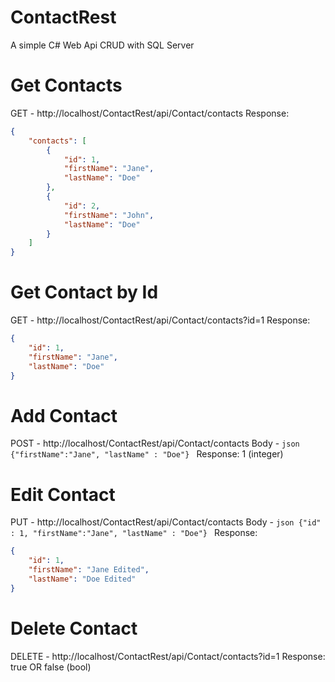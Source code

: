 # ContactRest
A simple C# Web Api CRUD with SQL Server

# Get Contacts
GET - http://localhost/ContactRest/api/Contact/contacts
Response:
```json
{
    "contacts": [
        {
            "id": 1,
            "firstName": "Jane",
            "lastName": "Doe"
        },
        {
            "id": 2,
            "firstName": "John",
            "lastName": "Doe"
        }
    ]
}
```

# Get Contact by Id
GET - http://localhost/ContactRest/api/Contact/contacts?id=1
Response:
```json
{
    "id": 1,
    "firstName": "Jane",
    "lastName": "Doe"
}
```

# Add Contact
POST - http://localhost/ContactRest/api/Contact/contacts
Body - ```json {"firstName":"Jane", "lastName" : "Doe"} ```
Response: 1 (integer)


# Edit Contact
PUT - http://localhost/ContactRest/api/Contact/contacts
Body - ```json {"id" : 1, "firstName":"Jane", "lastName" : "Doe"} ```
Response:
```json
{
    "id": 1,
    "firstName": "Jane Edited",
    "lastName": "Doe Edited"
}
```

# Delete Contact
DELETE - http://localhost/ContactRest/api/Contact/contacts?id=1
Response: true OR false (bool)